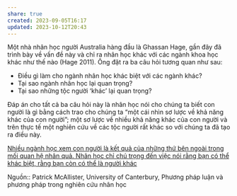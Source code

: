 ```yaml
---
share: true
created: 2023-09-05T16:17
updated: 2023-10-12T20:43
---
```

Một nhà nhân học người Australia hàng đầu là Ghassan Hage, gần đây đã trình bày về vấn đề này và chỉ ra nhân học khác với các ngành khoa học khác như thế nào (Hage 2011). Ông đặt ra ba câu hỏi tương quan như sau:

- Điều gì làm cho ngành nhân học khác biệt với các ngành khác?
- Tại sao ngành nhân học lại quan trọng?
- Tại sao những tộc người ‘khác’ lại quan trọng?

Đáp án cho tất cả ba câu hỏi này là nhân học nói cho chúng ta biết con người là gì bằng cách trao cho chúng ta “một cái nhìn sơ lược về khả năng khác của con người”; một sơ lược về nhiều khả năng khác của con người và trên thực tế một nghiên cứu về các tộc người rất khác so với chúng ta đã tạo ra điều này.

[Nhiều ngành học xem con người là kết quả của những thứ bên ngoài trong mối quan hệ nhân quả. Nhân học chỉ chú trọng đến việc nói rằng bạn có thể khác biệt, rằng bạn còn có thể là người khác](./Nh%C3%A2n%20h%E1%BB%8Dc%20ch%E1%BB%89%20ch%C3%BA%20tr%E1%BB%8Dng%20%C4%91%E1%BA%BFn%20vi%E1%BB%87c%20n%C3%B3i%20r%E1%BA%B1ng%20b%E1%BA%A1n%20c%C3%B3%20th%E1%BB%83%20kh%C3%A1c%20bi%E1%BB%87t,%20r%E1%BA%B1ng%20b%E1%BA%A1n%20c%C3%B2n%20c%C3%B3%20th%E1%BB%83%20l%C3%A0%20ng%C6%B0%E1%BB%9Di%20kh%C3%A1c.md#)

Nguồn:: Patrick McAllister, University of Canterbury, Phương pháp luận và phương pháp trong nghiên cứu nhân học
